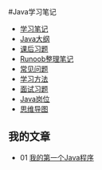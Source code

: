 #Java学习笔记
- [学习笔记](./Java_webjust.md)
- [Java大纲](./Java_outline.md)
- [课后习题](./Java_Work.md)
- [Runoob整理笔记](./Runoob.md)
- [常见问题](./Question.md)
- [学习方法](./Java_learn_method.md)
- [面试习题](./Interview_questions.md)
- [Java岗位](./Java_work.md)
- [思维导图](./MindMap.md)

## 我的文章
- 01 [我的第一个Java程序](./01_first_java_code.md)